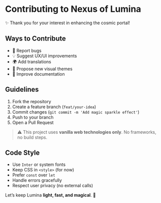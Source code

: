 # Contributing to Nexus of Lumina

✨ Thank you for your interest in enhancing the cosmic portal!

## Ways to Contribute
- 🐞 Report bugs
- 💡 Suggest UX/UI improvements
- 🌍 Add translations
- 🎨 Propose new visual themes
- 📄 Improve documentation

## Guidelines
1. Fork the repository
2. Create a feature branch (`feat/your-idea`)
3. Commit changes (`git commit -m 'Add magic sparkle effect'`)
4. Push to your branch
5. Open a Pull Request

> ⚠️ This project uses **vanilla web technologies only**. No frameworks, no build steps.

## Code Style
- Use `Inter` or system fonts
- Keep CSS in `<style>` (for now)
- Prefer `const` over `let`
- Handle errors gracefully
- Respect user privacy (no external calls)

Let’s keep Lumina **light, fast, and magical**. 🌌

